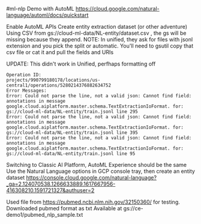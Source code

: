 #ml-nlp Demo with AutoML
https://cloud.google.com/natural-language/automl/docs/quickstart

Enable AutoML APIs
Create entity extraction dataset (or other adventure)
Using CSV from gs://cloud-ml-data/NL-entity/dataset.csv , the gs will be missing because they append. NOTE:
In unified, they ask for files with jsonl extension and you pick the split or automatic.
You'll need to gsutil copy that csv file or cat it and pull the fields and URIs

UPDATE: This didn't work in Unified, perfhaps formatting off

```
Operation ID:
projects/990799180178/locations/us-central1/operations/5280214376882634752
Error Messages:
Error: Could not parse the line, not a valid json: Cannot find field: annotations in message google.cloud.aiplatform.master.schema.TextExtractionIoFormat. for: gs://cloud-ml-data/NL-entity/train.jsonl line 295
Error: Could not parse the line, not a valid json: Cannot find field: annotations in message google.cloud.aiplatform.master.schema.TextExtractionIoFormat. for: gs://cloud-ml-data/NL-entity/train.jsonl line 395
Error: Could not parse the line, not a valid json: Cannot find field: annotations in message google.cloud.aiplatform.master.schema.TextExtractionIoFormat. for: gs://cloud-ml-data/NL-entity/train.jsonl line 95 
```

Switching to Classic AI Platform, AutoML Experience should be the same
Use the Natural Language options in GCP console tray, then create an entity dataset
https://console.cloud.google.com/natural-language?_ga=2.124070538.1266633889.1617667956-416308210.1591721327&authuser=2

Used file from https://pubmed.ncbi.nlm.nih.gov/32150360/ for testing. Downloaded pubmed format as txt
Available at gs://ce-demo1/pubmed_nlp_sample.txt

